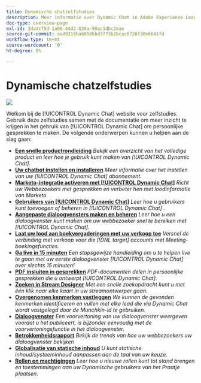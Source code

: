 ```yaml
---
title: Dynamische chatzelfstudies
description: Meer informatie over Dynamic Chat in Adobe Experience League. Gebruik deze tutorials samen met de documentatie om meer inzicht te krijgen in het gebruik van Dynamic Chat om gepersonaliseerde gesprekken te maken.
doc-type: overview-page
exl-id: 3dadcf5d-1a06-44d2-839a-99ac1dbc2eae
source-git-commit: aad9219bab058bbd3773b2bcac6726f30e6641fd
workflow-type: tm+mt
source-wordcount: '0'
ht-degree: 0%

---
```


# Dynamische chatzelfstudies

![](assets/dynamic-chat-header.png)

Welkom bij de [!UICONTROL Dynamic Chat]  website voor zelfstudies. Gebruik deze zelfstudies samen met de documentatie om meer inzicht te krijgen in het gebruik van [!UICONTROL Dynamic Chat]  om persoonlijke gesprekken te maken. De volgende onderwerpen kunnen u helpen aan de slag gaan:

* **[Een snelle productrondleiding](product-tour.md)**
   *Bekijk een overzicht van het volledige product en leer hoe je gebruik kunt maken van [!UICONTROL Dynamic Chat].*
* **[Uw chatbot instellen en installeren](setup.md)**
   *Meer informatie over het instellen van uw [!UICONTROL Dynamic Chat]  abonnement.*
* **[Marketo-integratie activeren met [!UICONTROL Dynamic Chat]](marketo-integration.md)**
   *Richt uw Webbezoekers met gesprekken en verbeter hen met loodinformatie van Marketo.*
* **[Gebruikers van [!UICONTROL Dynamic Chat]](user-management.md)**
   *Leer hoe u gebruikers kunt toevoegen of beheren in [!UICONTROL Dynamic Chat] .*
* **[Aangepaste dialoogvensters maken en beheren](dialogue-management.md)**
   *Leer hoe u een dialoogvenster kunt maken om uw webbezoeker snel te bereiken met [!UICONTROL Dynamic Chat].*
* **[Laat uw lood aan boekvergaderingen met uw verkoop toe](meeting-booking.md)**
   *Versnel de verbinding met verkoop voor die [!DNL target] accounts met Meeting-boekingsfuncties.*
* **[Ga live in 15 minuten](go-live-in-15-minutes.md)**
   *Een stapsgewijze handleiding om u te helpen live te gaan met uw eerste dialoogvenster [!UICONTROL Dynamic Chat]  over slechts 15 minuten!*
* **[PDF insluiten in gesprekken](document-cloud-integration.md)**
   *PDF-documenten delen in persoonlijke gesprekken die u ontwerpt [!UICONTROL Dynamic Chat].*
* **[Zoeken in Stream Designer](search-in-stream-designer.md)**
   *Met een snelle zoekopdracht kunt u met één klik naar elke kaart in uw streamontwerper gaan.*
* **[Overgenomen kenmerken vastleggen](capture-inferred-attributes.md)**
   *We kunnen de gevonden kenmerken identificeren en vullen met elke lead die via Dynamic Chat wordt vastgelegd door de Munchkin-id te gebruiken.*
* **[Dialoogvenster](dialogue-preview.md)**
   *Een voorvertoning van uw dialoogvenster weergeven voordat u het publiceert, is bijzonder eenvoudig met de voorvertoningsfunctie in het dialoogvenster.*
* **[Betrokkenheidsrapport](engagement-report.md)**
   *Bekijk de trends van hoe uw webbezoekers uw dialoogvenster bekijken*
* **[Globalisatie van statische inhoud](globalization-of-static-content.md)**
   *U kunt statische inhoud/systeeminhoud aanpassen aan de taal van uw keuze.*
* **[Rollen en machtigingen](roles-and-permissions.md)**
   *Leer hoe u nieuwe rollen kunt tot stand brengen en toestemmingen aan uw Dynamische gebruikers van het Praatje plaatsen.*
